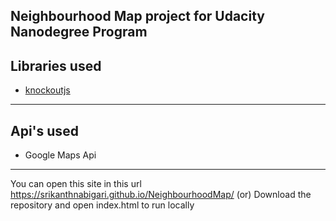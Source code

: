 ## Neighbourhood Map project for Udacity Nanodegree Program

## Libraries used
- [knockoutjs](http://knockoutjs.com/)
------------------------------------------------------------
## Api's used
- Google Maps Api
-------------------------------------------------------------
You can open this site in this url https://srikanthnabigari.github.io/NeighbourhoodMap/
                (or)
Download the repository and open index.html to run locally